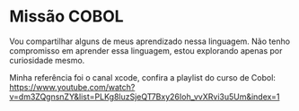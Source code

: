 # Missão COBOL

Vou compartilhar alguns de meus aprendizado nessa linguagem. Não tenho compromisso em aprender essa linguagem, estou explorando apenas por curiosidade mesmo.

Minha referência foi o canal xcode, confira a playlist do curso de Cobol: https://www.youtube.com/watch?v=dm3ZQgnsnZY&list=PLKg8luzSjeQT7Bxy26Ioh_vvXRvi3u5Um&index=1
